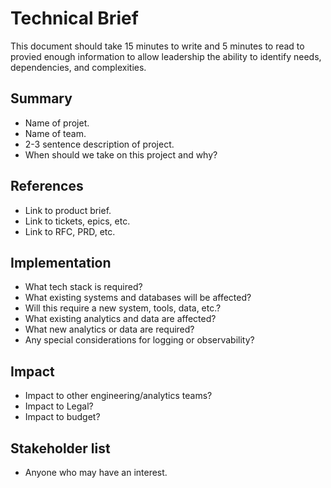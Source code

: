 # Technical Brief

This document should take 15 minutes to write and 5 minutes to read to provied enough information to allow leadership the ability to identify needs, dependencies, and complexities.

## Summary

- Name of projet.
- Name of team.
- 2-3 sentence description of project.
- When should we take on this project and why?

## References

- Link to product brief.
- Link to tickets, epics, etc.
- Link to RFC, PRD, etc.

## Implementation

- What tech stack is required?
- What existing systems and databases will be affected?
- Will this require a new system, tools, data, etc.?
- What existing analytics and data are affected?
- What new analytics or data are required?
- Any special considerations for logging or observability?

## Impact

- Impact to other engineering/analytics teams?
- Impact to Legal?
- Impact to budget?

## Stakeholder list

- Anyone who may have an interest.
